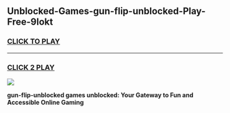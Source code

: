 
## Unblocked-Games-gun-flip-unblocked-Play-Free-9lokt
<h3>
<a href="https://premium76.site?title=gun-flip-unblocked&ref=18A">CLICK TO PLAY</a></h3>
<hr>

<h3>
<a href="https://premium76.site?title=gun-flip-unblocked&ref=18A">CLICK 2 PLAY</a>
  
</h3>

<a href="https://premium76.site?title=gun-flip-unblocked&ref=18A"><img src="https://clearcache.store/games.png"></a>


**gun-flip-unblocked games unblocked: Your Gateway to Fun and Accessible Online Gaming**
